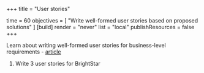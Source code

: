 +++
title = "User stories"

time = 60
objectives = [
    "Write well-formed user stories based on proposed solutions"
]
[build]
  render = "never"
  list = "local"
  publishResources = false
+++

Learn about writing well-formed user stories for business-level requirements - [article](https://www.easyagile.com/blog/how-to-write-good-user-stories-in-agile-software-development)

1. Write 3 user stories for BrightStar

